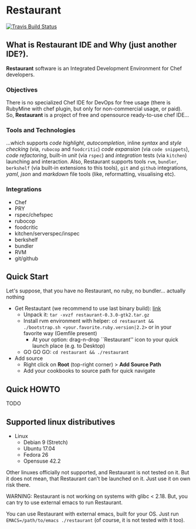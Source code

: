 # Restaurant

[![Travis Build Status](https://api.travis-ci.org/restaurant-ide/restaurant.svg?branch=master)](https://travis-ci.org/restaurant-ide/restaurant)

## What is Restaurant IDE and Why (just another IDE?).

**Restaurant** software is an Integrated Development Environment for Chef developers.

### Objectives

There is no specialized Chef IDE for DevOps for free usage (there is RubyMine with chef plugin, but only for non-commercial usage, or paid). So, **Restaurant** is a project of free and opensource ready-to-use chef IDE...

### Tools and Technologies

...which supports *code highlight*, *autocompletion*, inline *syntax* and *style checking* (via, `rubocop` and `foodcritic`) *code expansion* (via `code snippets`), *code refactoring*, built-in *unit* (via `rspec`) and *integration* tests (via `kitchen`) launching and interaction. Also, Restaurant supports tools `rvm`, `bundler`, `berkshelf` (via built-in extensions to this tools), `git` and `github` integrations, *yaml*, *json* and *markdown* file tools (like, reformatting, visualising etc).

### Integrations

* Chef
* PRY
* rspec/chefspec
* rubocop
* foodcritic
* kitchen/serverspec/inspec
* berkshelf
* bundler
* RVM
* git/github

## Quick Start

Let's suppose, that you have no Restaurant, no ruby, no bundler... actually nothing

  * Get Restautant (we recommend to use last binary build): [link](https://github.com/restaurant-ide/restaurant/releases/download/v0.3.0/restaurant-0.3.0-gtk2.tar.gz)
	* Unpack it: `tar -xvzf restaurant-0.3.0-gtk2.tar.gz`
	* Install rvm environment with helper: `cd restaurant && ./bootstrap.sh <your.favorite.ruby.version|2.2>` or in your favorite way (Gemfile present)
        * At your option: drag-n-drop ``Restaurant'' icon to your quick launch place (e.g. to Desktop)
	* GO GO GO: `cd restaurant && ./restaurant`
  * Add source
	* Right click on **Root** (top-right corner) > **Add Source Path**
	* Add your cookbooks to source path for quick navigate

## Quick HOWTO

TODO

## Supported linux distributives

* Linux
  * Debian 9 (Stretch)
  * Ubuntu 17.04
  * Fedora 26
  * Opensuse 42.2

Other linuxes officially not supported, and Restaurant is not tested on it. But it does not mean, that Restaurant can't be launched on it. Just use it on own risk there.

WARNING: Restaurant is not working on systems with glibc < 2.18. But, you can try to use external emacs to run Restaurant.

You can use Restaurant with external emacs, built for your OS. Just run `EMACS=/path/to/emacs ./restaurant` (of course, it is not tested with it too).